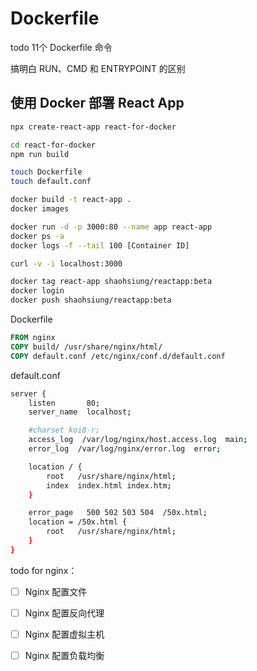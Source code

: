 # Dockerfile

todo 11个 Dockerfile 命令

搞明白 RUN、CMD 和 ENTRYPOINT 的区别

## 使用 Docker 部署 React App

```bash
npx create-react-app react-for-docker

cd react-for-docker
npm run build

touch Dockerfile
touch default.conf

docker build -t react-app .
docker images

docker run -d -p 3000:80 --name app react-app
docker ps -a
docker logs -f --tail 100 [Container ID]

curl -v -i localhost:3000

docker tag react-app shaohsiung/reactapp:beta
docker login
docker push shaohsiung/reactapp:beta
```

Dockerfile

```dockerfile
FROM nginx
COPY build/ /usr/share/nginx/html/
COPY default.conf /etc/nginx/conf.d/default.conf
```

default.conf

```bash
server {
    listen       80;
    server_name  localhost;

    #charset koi8-r;
    access_log  /var/log/nginx/host.access.log  main;
    error_log  /var/log/nginx/error.log  error;

    location / {
        root   /usr/share/nginx/html;
        index  index.html index.htm;
    }

    error_page   500 502 503 504  /50x.html;
    location = /50x.html {
        root   /usr/share/nginx/html;
    }
}
```

todo for nginx：

- [ ] Nginx 配置文件
- [ ] Nginx 配置反向代理
- [ ] Nginx 配置虚拟主机
- [ ] Nginx 配置负载均衡





